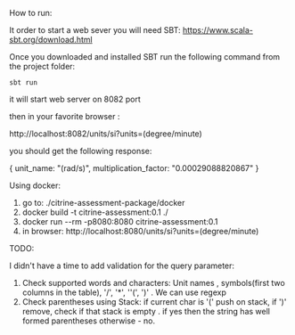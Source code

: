 How to run:

It order to start a web sever you will need  SBT: https://www.scala-sbt.org/download.html

Once you downloaded and installed SBT run the following command from the project folder:

`sbt run`

it will start web server  on 8082 port

then in your favorite browser :  

http://localhost:8082/units/si?units=(degree/minute)

you should get the following response:

{
unit_name: "(rad/s)",
multiplication_factor: "0.00029088820867"
}


Using docker:

1. go to: ./citrine-assessment-package/docker
2. docker build -t citrine-assessment:0.1 ./
3. docker run --rm -p8080:8080 citrine-assessment:0.1
4. in browser: http://localhost:8080/units/si?units=(degree/minute)

TODO:

I didn't  have  a time to add validation  for the query parameter:

1. Check supported words and  characters:  Unit names , symbols(first two columns in the table), '/', '*', ''(', ')' . We  can use regexp 
2.  Check parentheses  using Stack: if current char is '('  push on stack, if ')' remove, check if  that stack is empty .  if yes then the string has well formed parentheses otherwise  - no.



